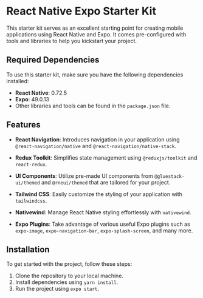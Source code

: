 # React Native Expo Starter Kit

This starter kit serves as an excellent starting point for creating mobile applications using React Native and Expo. It comes pre-configured with tools and libraries to help you kickstart your project.

## Required Dependencies

To use this starter kit, make sure you have the following dependencies installed:

- **React Native**: 0.72.5
- **Expo**: 49.0.13
- Other libraries and tools can be found in the `package.json` file.

## Features

- **React Navigation**: Introduces navigation in your application using `@react-navigation/native` and `@react-navigation/native-stack`.

- **Redux Toolkit**: Simplifies state management using `@reduxjs/toolkit` and `react-redux`.

- **UI Components**: Utilize pre-made UI components from `@gluestack-ui/themed` and `@rneui/themed` that are tailored for your project.

- **Tailwind CSS**: Easily customize the styling of your application with `tailwindcss`.

- **Nativewind**: Manage React Native styling effortlessly with `nativewind`.

- **Expo Plugins**: Take advantage of various useful Expo plugins such as `expo-image`, `expo-navigation-bar`, `expo-splash-screen`, and many more.

## Installation

To get started with the project, follow these steps:

1. Clone the repository to your local machine.
2. Install dependencies using `yarn install`.
3. Run the project using `expo start`.


